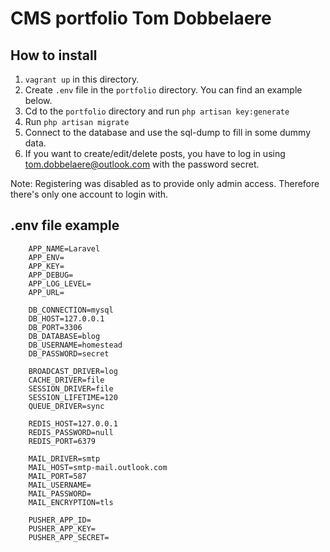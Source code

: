 # CMS portfolio Tom Dobbelaere

## How to install
1. `vagrant up` in this directory.
2. Create `.env` file in the `portfolio` directory. You can find an example below.
3. Cd to the `portfolio` directory and run `php artisan key:generate`
4. Run `php artisan migrate`
5. Connect to the database and use the sql-dump to fill in some dummy data.
6. If you want to create/edit/delete posts, you have to log in using tom.dobbelaere@outlook.com with the password secret.

Note: Registering was disabled as to provide only admin access. Therefore there's only one account to login with.

## .env file example

```
    APP_NAME=Laravel
    APP_ENV=
    APP_KEY=
    APP_DEBUG=
    APP_LOG_LEVEL=
    APP_URL=
    
    DB_CONNECTION=mysql
    DB_HOST=127.0.0.1
    DB_PORT=3306
    DB_DATABASE=blog
    DB_USERNAME=homestead
    DB_PASSWORD=secret
    
    BROADCAST_DRIVER=log
    CACHE_DRIVER=file
    SESSION_DRIVER=file
    SESSION_LIFETIME=120
    QUEUE_DRIVER=sync
    
    REDIS_HOST=127.0.0.1
    REDIS_PASSWORD=null
    REDIS_PORT=6379
    
    MAIL_DRIVER=smtp
    MAIL_HOST=smtp-mail.outlook.com
    MAIL_PORT=587
    MAIL_USERNAME=
    MAIL_PASSWORD=
    MAIL_ENCRYPTION=tls
    
    PUSHER_APP_ID=
    PUSHER_APP_KEY=
    PUSHER_APP_SECRET=

```
